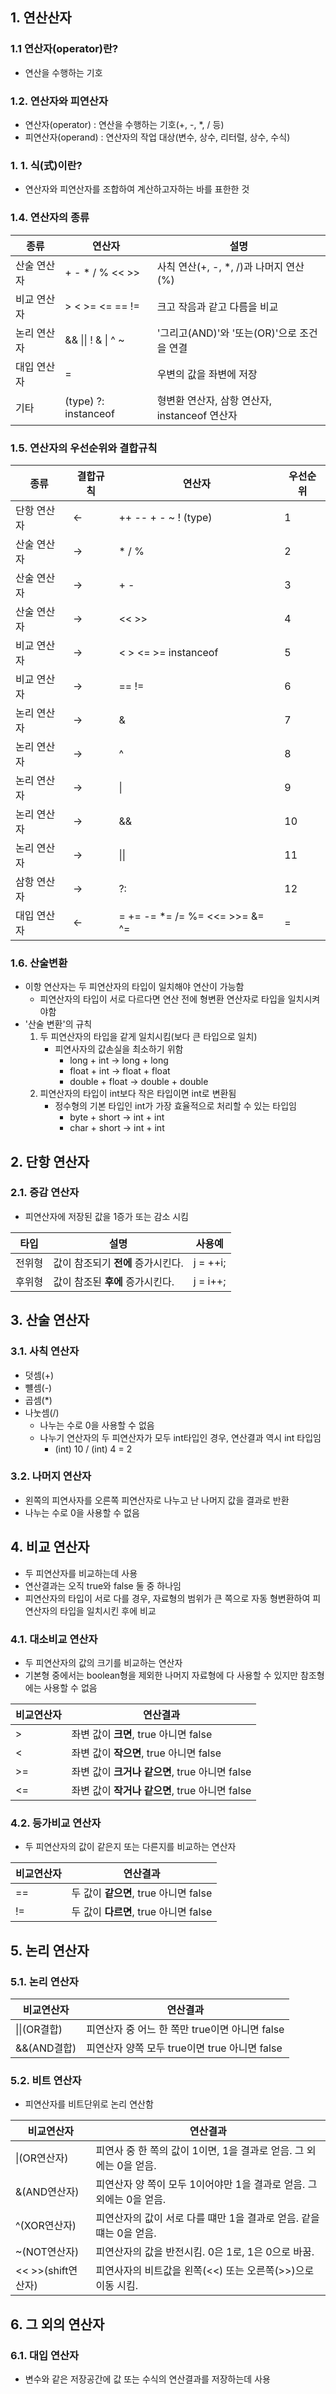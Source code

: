 ##  1. 연산산자

###  1.1 연산자(operator)란?
* 연산을 수행하는 기호

###  1.2. 연산자와 피연산자
* 연산자(operator) : 연산을 수행하는 기호(+, -, *, / 등)
* 피연산자(operand) : 연산자의 작업 대상(변수, 상수, 리터럴, 상수, 수식)

###  1. 1. 식(式)이란?
* 연산자와 피연산자를 조합하여 계산하고자하는 바를 표한한 것

###  1.4. 연산자의 종류
|종류|연산자|설명|
|---|---|---|
|산술 연산자|+ - * / % << >>|사칙 연산(+, -, *, /)과 나머지 연산(%)|
|비교 연산자|> < >= <= == !=|크고 작음과 같고 다름을 비교|
|논리 연산자|&& &#124;&#124; ! & &#124; ^ ~|'그리고(AND)'와 '또는(OR)'으로 조건을 연결|
|대입 연산자|=|우변의 값을 좌변에 저장|
|기타|(type) ?: instanceof|형변환 연산자, 삼항 연산자, instanceof 연산자|

###  1.5. 연산자의 우선순위와 결합규칙
|종류|결합규칙|연산자|우선순위|
|---|---|---|---|
|단항 연산자|←|++ -- + - ~ ! (type)|1|
|산술 연산자|→|* / %|2|
|산술 연산자|→|+ -|3|
|산술 연산자|→|<< >>|4|
|비교 연산자|→|< > <= >= instanceof|5|
|비교 연산자|→|== !=|6|
|논리 연산자|→|&|7|
|논리 연산자|→|^|8|
|논리 연산자|→|&#124;|9|
|논리 연산자|→|&&|10|
|논리 연산자|→|&#124;&#124;|11|
|삼항 연산자|→|?:|12|
|대입 연산자|←|= += -= *= /= %= <<= >>= &= ^= |=|13|

###  1.6. 산술변환
* 이항 연산자는 두 피연산자의 타입이 일치해야 연산이 가능함
  * 피연산자의 타입이 서로 다르다면 연산 전에 형변환 연산자로 타입을 일치시켜야함
* '산술 변환'의 규칙
  1. 두 피연산자의 타입을 같게 일치시킴(보다 큰 타입으로 일치)
     * 피연사자의 값손실을 최소하기 위함 
       * long + int → long + long
       * float + int → float + float
       * double + float → double + double
  2. 피연산자의 타입이 int보다 작은 타입이면 int로 변환됨
     * 정수형의 기본 타입인 int가 가장 효율적으로 처리할 수 있는 타입임
       *  byte + short → int + int
       *  char + short → int + int

## 2. 단항 연산자

### 2.1. 증감 연산자
* 피연산자에 저장된 값을 1증가 또는 감소 시킴
  
|타입|설명|사용예|
|---|---|---|
|전위형|값이 참조되기 **전에** 증가시킨다.|j = ++i;|
|후위형|값이 참조된 **후에** 증가시킨다.|j = i++;|

## 3. 산술 연산자

### 3.1. 사칙 연산자
* 덧셈(+)
* 뺼셈(-)
* 곱셈(*)
* 나눗셈(/)
  * 나누는 수로 0을 사용할 수 없음
  * 나누기 연산자의 두 피연산자가 모두 int타입인 경우, 연산결과 역시 int 타입임
    * (int) 10 / (int) 4 = 2
### 3.2. 나머지 연산자
* 왼쪽의 피연사자를 오른쪽 피연산자로 나누고 난 나머지 값을 결과로 반환
* 나누는 수로 0을 사용할 수 없음

## 4. 비교 연산자
* 두 피연산자를 비교하는데 사용
* 연산결과는 오직 true와 false 둘 중 하나임
* 피연산자의 타입이 서로 다를 경우, 자료형의 범위가 큰 쪽으로 자동 형변환하여 피연산자의 타입을 일치시킨 후에 비교

### 4.1. 대소비교 연산자
* 두 피연산자의 값의 크기를 비교하는 연산자
* 기본형 중에서는 boolean형을 제외한 나머지 자료형에 다 사용할 수 있지만 참조형에는 사용할 수 없음

|비교연산자|연산결과|
|---|---|
|>|좌변 값이 **크면**, true 아니면 false|
|<|좌변 값이 **작으면**, true 아니면 false|
|>=|좌변 값이 **크거나 같으면**, true 아니면 false|
|<=|좌변 값이 **작거나 같으면**, true 아니면 false|

### 4.2. 등가비교 연산자
* 두 피연산자의 값이 같은지 또는 다른지를 비교하는 연산자

|비교연산자|연산결과|
|---|---|
|==|두 값이 **같으면**, true 아니면 false|
|!=|두 값이 **다르면**, true 아니면 false|

## 5. 논리 연산자

### 5.1. 논리 연산자
|비교연산자|연산결과|
|---|---|
|&#124;&#124;(OR결합)|피연산자 중 어느 한 쪽만 true이면 아니면 false|
|&&(AND결합)|피연산자 양쪽 모두 true이면 true 아니면 false|

### 5.2. 비트 연산자
* 피연산자를 비트단위로 논리 연산함

|비교연산자|연산결과|
|---|---|
|&#124;(OR연산자)|피연사 중 한 쪽의 값이 1이면, 1을 결과로 얻음. 그 외에는 0을 얻음.|
|&(AND연산자)|피연산자 양 쪽이 모두 1이어야만 1을 결과로 얻음. 그 외에는 0을 얻음.|
|^(XOR연산자)|피연산자의 값이 서로 다를 떄만 1을 결과로 얻음. 같을 떄는 0을 얻음.|
|~(NOT연산자)|피연산자의 값을 반전시킴. 0은 1로, 1은 0으로 바꿈.|
|<< >>(shift연산자)|피연사자의 비트값을 왼쪽(<<) 또는 오른쪽(>>)으로 이동 시킴.|

## 6. 그 외의 연산자

### 6.1. 대입 연산자
* 변수와 같은 저장공간에 값 또는 수식의 연산결과를 저장하는데 사용